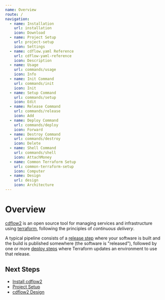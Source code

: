 ```yaml
---
name: Overview
route: /
navigation:
  - name: Installation
    url: installation
    icon: Download
  - name: Project Setup
    url: project-setup
    icon: Settings
  - name: cdflow.yaml Reference
    url: cdflow-yaml-reference
    icon: Description
  - name: Usage
    url: commands/usage
    icon: Info
  - name: Init Command
    url: commands/init
    icon: Init
  - name: Setup Command
    url: commands/setup
    icon: Edit
  - name: Release Command
    url: commands/release
    icon: Add
  - name: Deploy Command
    url: commands/deploy
    icon: Forward
  - name: Destroy Command
    url: commands/destroy
    icon: Delete
  - name: Shell Command
    url: commands/shell
    icon: AttachMoney
  - name: Common Terraform Setup
    url: common-terraform-setup
    icon: Computer
  - name: Design
    url: design
    icon: Architecture
---
```


# Overview

[cdflow2](/opensource/cdflow2) is an open source tool for managing services and infrastructure using [terraform](https://terraform.io), following the principles of *continuous delivery*.

A typical pipeline consists of a [release step](commands/release) where your software is built
and the build is published somewhere (the software is "released"), followed by one or more
[deploy steps](commands/deploy) where Terraform updates an environment to use that release.

## Next Steps

* [Install cdflow2](installation)
* [Project Setup](project-setup)
* [cdflow2 Design](design)
